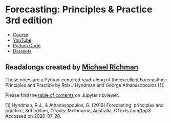 # Forecasting: Principles & Practice 3rd edition

* [Course](https://otexts.com/fpp3/index.html)
* [YouTube](https://www.youtube.com/playlist?list=PLyCNZ_xXGzpm7W9jLqbIyBAiSO5jDwJeE)
* [Python Code](https://github.com/zgana/fpp3-python-readalong)
* [Datasets](https://github.com/asifm/fpp3-data/tree/main)

## Readalongs created by [Michael Richman](https://github.com/zgana)
These notes are a Python-centered read-along of the excellent Forecasting: Principles and Practice by Rob J Hyndman and George Athanasopoulos [1].

Please find the [table of contents](https://nbviewer.org/github/zgana/fpp3-python-readalong/blob/master/Contents.ipynb) on Jupyter nbviewer.

[1] Hyndman, R.J., & Athanasopoulos, G. (2019) Forecasting: principles and practice, 3rd edition, OTexts: Melbourne, Australia. OTexts.com/fpp3. Accessed on 2020-07-20.